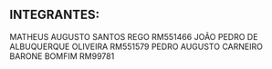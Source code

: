 ## INTEGRANTES:

MATHEUS AUGUSTO SANTOS REGO RM551466
JOÃO PEDRO DE ALBUQUERQUE OLIVEIRA RM551579
PEDRO AUGUSTO CARNEIRO BARONE BOMFIM RM99781
